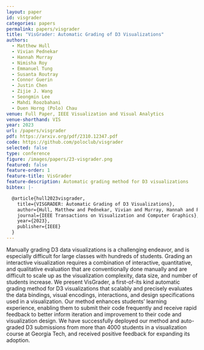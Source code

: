 ```yaml
---
layout: paper
id: visgrader
categories: papers
permalink: papers/visgrader
title: "VisGrader: Automatic Grading of D3 Visualizations"
authors: 
  - Matthew Hull
  - Vivian Pednekar
  - Hannah Murray
  - Nimisha Roy
  - Emmanuel Tung
  - Susanta Routray
  - Connor Guerin
  - Justin Chen
  - Zijie J. Wang
  - Seongmin Lee
  - Mahdi Roozbahani
  - Duen Horng (Polo) Chau
venue: Full Paper, IEEE Visualization and Visual Analytics
venue-shorthand: VIS
year: 2023
url: /papers/visgrader
pdf: https://arxiv.org/pdf/2310.12347.pdf
code: https://github.com/poloclub/visgrader
selected: false
type: conference
figure: /images/papers/23-visgrader.png
featured: false
feature-order: 1
feature-title: VisGrader
feature-description: Automatic grading method for D3 visualizations
bibtex: |-

  @article{hull2023visgrader,
    title={VISGRADER: Automatic Grading of D3 Visualizations},
    author={Hull, Matthew and Pednekar, Vivian and Murray, Hannah and Roy, Nimisha and Tung, Emmanuel and Routray, Susanta and Guerin, Connor and Chen, Justin and Wang, Zijie J and Lee, Seongmin and others},
    journal={IEEE Transactions on Visualization and Computer Graphics},
    year={2023},
    publisher={IEEE}
  }
---
```


Manually grading D3 data visualizations is a challenging endeavor, and is especially difficult for large classes with hundreds of students. Grading an interactive visualization requires a combination of interactive, quantitative, and qualitative evaluation that are conventionally done manually and are difficult to scale up as the visualization complexity, data size, and number of students increase. We present VisGrader, a first-of-its kind automatic grading method for D3 visualizations that scalably and precisely evaluates the data bindings, visual encodings, interactions, and design specifications used in a visualization. Our method enhances students’ learning experience, enabling them to submit their code frequently and receive rapid feedback to better inform iteration and improvement to their code and visualization design. We have successfully deployed our method and auto-graded D3 submissions from more than 4000 students in a visualization course at Georgia Tech, and received positive feedback for expanding its adoption.
